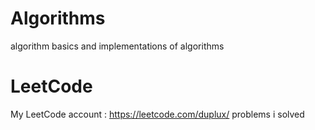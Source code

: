 # Algorithms

algorithm basics and implementations of algorithms

# LeetCode

My LeetCode account : https://leetcode.com/duplux/
problems i solved


